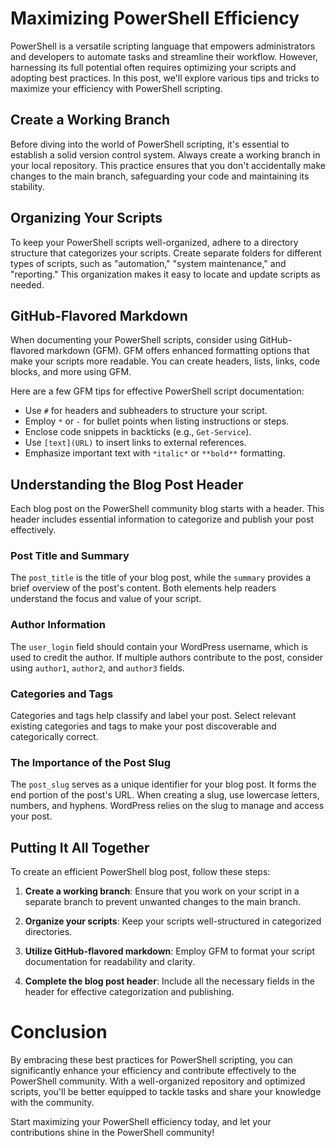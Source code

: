 # Maximizing PowerShell Efficiency

PowerShell is a versatile scripting language that empowers administrators and developers to automate tasks and streamline their workflow. However, harnessing its full potential often requires optimizing your scripts and adopting best practices. In this post, we'll explore various tips and tricks to maximize your efficiency with PowerShell scripting.

## Create a Working Branch

Before diving into the world of PowerShell scripting, it's essential to establish a solid version control system. Always create a working branch in your local repository. This practice ensures that you don't accidentally make changes to the main branch, safeguarding your code and maintaining its stability.

## Organizing Your Scripts

To keep your PowerShell scripts well-organized, adhere to a directory structure that categorizes your scripts. Create separate folders for different types of scripts, such as "automation," "system maintenance," and "reporting." This organization makes it easy to locate and update scripts as needed.

## GitHub-Flavored Markdown

When documenting your PowerShell scripts, consider using GitHub-flavored markdown (GFM). GFM offers enhanced formatting options that make your scripts more readable. You can create headers, lists, links, code blocks, and more using GFM.

Here are a few GFM tips for effective PowerShell script documentation:

- Use `#` for headers and subheaders to structure your script.
- Employ `*` or `-` for bullet points when listing instructions or steps.
- Enclose code snippets in backticks (e.g., `Get-Service`).
- Use `[text](URL)` to insert links to external references.
- Emphasize important text with `*italic*` or `**bold**` formatting.

## Understanding the Blog Post Header

Each blog post on the PowerShell community blog starts with a header. This header includes essential information to categorize and publish your post effectively.

### Post Title and Summary

The `post_title` is the title of your blog post, while the `summary` provides a brief overview of the post's content. Both elements help readers understand the focus and value of your script.

### Author Information

The `user_login` field should contain your WordPress username, which is used to credit the author. If multiple authors contribute to the post, consider using `author1`, `author2`, and `author3` fields.

### Categories and Tags

Categories and tags help classify and label your post. Select relevant existing categories and tags to make your post discoverable and categorically correct.

### The Importance of the Post Slug

The `post_slug` serves as a unique identifier for your blog post. It forms the end portion of the post's URL. When creating a slug, use lowercase letters, numbers, and hyphens. WordPress relies on the slug to manage and access your post.

## Putting It All Together

To create an efficient PowerShell blog post, follow these steps:

1. **Create a working branch**: Ensure that you work on your script in a separate branch to prevent unwanted changes to the main branch.

2. **Organize your scripts**: Keep your scripts well-structured in categorized directories.

3. **Utilize GitHub-flavored markdown**: Employ GFM to format your script documentation for readability and clarity.

4. **Complete the blog post header**: Include all the necessary fields in the header for effective categorization and publishing.

# Conclusion

By embracing these best practices for PowerShell scripting, you can significantly enhance your efficiency and contribute effectively to the PowerShell community. With a well-organized repository and optimized scripts, you'll be better equipped to tackle tasks and share your knowledge with the community.

Start maximizing your PowerShell efficiency today, and let your contributions shine in the PowerShell community!

